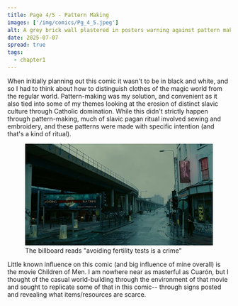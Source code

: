 ```yaml
---
title: Page 4/5 - Pattern Making
images: ['/img/comics/Pg_4_5.jpeg']
alt: A grey brick wall plastered in posters warning against pattern making and witchcraft.
date: 2025-07-07
spread: true
tags:
  - chapter1
---
```

When initially planning out this comic it wasn't to be in black and white, and so I had to think about how to distinguish clothes of the magic world from the regular world. Pattern-making was my solution, and convenient as it also tied into some of my themes looking at the erosion of distinct slavic culture through Catholic domination. While this didn't strictly happen through pattern-making, much of slavic pagan ritual involved sewing and embroidery, and these patterns were made with specific intention (and that's a kind of ritual).


<figure>
  <img src="/img/childrenofmen.jpg" alt="A grey, rainy urban street. An electronic billboard in the background reads 'avoiding fertility tests is a crime'"/>
  <figcaption>The billboard reads "avoiding fertility tests is a crime"</figcaption>
</figure> 

Little known influence on this comic (and big influence of mine overall) is the movie Children of Men. I am nowhere near as masterful as Cuarón, but I thought of the casual world-building through the environment of that movie and sought to replicate some of that in this comic-- through signs posted and revealing what items/resources are scarce.